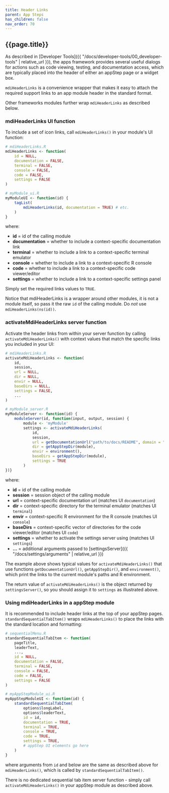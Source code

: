 ```yaml
---
title: Header Links
parent: App Steps
has_children: false
nav_order: 70
---
```


## {{page.title}}

As described in
[Developer Tools]({{ "/docs/developer-tools/00_developer-tools" | relative_url }}),
the apps framework provides several useful dialogs for actions
such as code viewing, testing, and documentation access, which are typically placed
into the header of either an appStep page or a widget box.

`mdiHeaderLinks` is a convenience
wrapper that makes it easy to attach the required support links
to an app module header in the standard format.

Other frameworks modules further wrap `mdiHeaderLinks`
as described below.

### mdiHeaderLinks UI function

To include a set of icon links, call `mdiHeaderLinks()`
in your module's UI function:

```r
# mdiHeaderLinks.R
mdiHeaderLinks <- function(
    id = NULL,  
    documentation = FALSE,
    terminal = FALSE,
    console = FALSE,
    code = FALSE,
    settings = FALSE
)
```

```r
# myModule_ui.R
myModuleUI <- function(id) {
    tagList(
        mdiHeaderLinks(id, documentation = TRUE) # etc. 
    )
}
```

where:

- **id** = id of the calling module
- **documentation** = whether to include a context-specific documentation link
- **terminal** = whether to include a link to a context-specific terminal emulator
- **console** = whether to include a link to a context-specific R console
- **code** = whether to include a link to a context-specific code viewer/editor
- **settings** = whether to include a link to a context-specific settings panel

Simply set the required links values to `TRUE`.

Notice that mdiHeaderLinks is a wrapper around other modules,
it is not a module itself, so pass it the raw `id` of the calling
module. Do _not_ use `mdiHeaderLinks(ns(id))`.

### activateMdiHeaderLinks server function

Activate the header links from within your server function
by calling `activateMdiHeaderLinks()` with context values that match
the specific links you included in your UI:

```r
# mdiHeaderLinks.R
activateMdiHeaderLinks <- function(
    id,
    session,
    url = NULL,
    dir = NULL,
    envir = NULL,
    baseDirs = NULL,
    settings = FALSE,
    ...
)
```

```r
# myModule_server.R
myModuleServer <- function(id) { 
    moduleServer(id, function(input, output, session) {
        module <- 'myModule'
        settings <- activateMdiHeaderLinks(
            id,
            session,
            url = getDocumentationUrl("path/to/docs/README", domain = "xxx"),
            dir = getAppStepDir(module),
            envir = environment(),
            baseDirs = getAppStepDir(module),
            settings = TRUE
        )
})}
```

where:

- **id** = id of the calling module
- **session** = session object of the calling module
- **url** = context-specific documentation url (matches UI `documentation`)
- **dir** = context-specific directory for the terminal emulator (matches UI `terminal`)
- **envir** = context-specific R environment for the R console (matches UI `console`)
- **baseDirs** = context-specific vector of directories for the code viewer/editor (matches UI `code`)
- **settings** = whether to activate the settings server using (matches UI `settings`)
- **...** = additional arguments passed to [settingsServer]({{ "/docs/settings/arguments" | relative_url }})

The example above shows typical values for `activateMdiHeaderLinks()`
that use functions `getDocumentationUrl()`, `getAppStepDir()`, and `environment()`,
which print the links to the current module's paths and R environment.

The return value of `activateMdiHeaderLinks()` is the object returned by
`settingsServer()`, so you should assign it to `settings` as illustrated above. 

### Using mdiHeaderLinks in a appStep module

It is recommended to include header links at the top of your appStep pages.
`standardSequentialTabItem()` wraps `mdiHeaderLinks()` to
place the links with the standard location and formatting:

```r
# sequentialMenu.R
standardSequentialTabItem <- function(
    pageTitle,
    leaderText,
    ..., 
    id = NULL,
    documentation = FALSE,
    terminal = FALSE,
    console = FALSE,
    code = FALSE,
    settings = FALSE
)
```

```r
# myAppStepModule_ui.R
myAppStepModuleUI <- function(id) {
    standardSequentialTabItem(
        options$longLabel,
        options$leaderText, 
        id = id,
        documentation = TRUE,
        terminal = TRUE,
        console = TRUE,
        code = TRUE,
        settings = TRUE,
        # appStep UI elements go here
    )    
}
```

where arguments from `id` and below are the same as described above
for `mdiHeaderLinks()`, which is called by `standardSequentialTabItem()`.

There is no dedicated sequential tab item server function - 
simply call `activateMdiHeaderLinks()` in your appStep module as
described above. 
